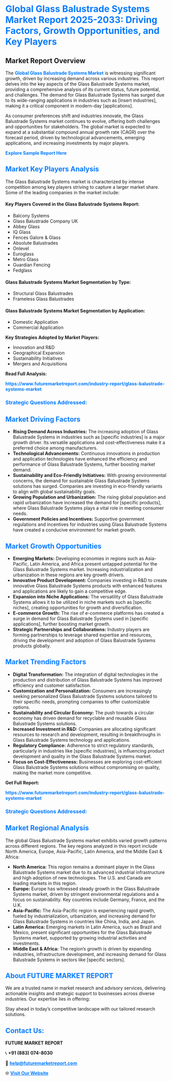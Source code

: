 <h1 style="color: #007BFF;">Global Glass Balustrade Systems Market Report 2025-2033: Driving Factors, Growth Opportunities, and Key Players</h1>

<section id="overview">
<h2>Market Report Overview</h2>
<p>The <a href="https://www.futuremarketreport.com/industry-report/glass-balustrade-systems-market" style="color: #007BFF; text-decoration: none;"><strong>Global Glass Balustrade Systems Market</strong></a> is witnessing significant growth, driven by increasing demand across various industries. This report delves into the key aspects of the Glass Balustrade Systems market, providing a comprehensive analysis of its current status, future potential, and challenges. The demand for Glass Balustrade Systems has surged due to its wide-ranging applications in industries such as [insert industries], making it a critical component in modern-day [applications].</p>
<p>As consumer preferences shift and industries innovate, the Glass Balustrade Systems market continues to evolve, offering both challenges and opportunities for stakeholders. The global market is expected to expand at a substantial compound annual growth rate (CAGR) over the forecast period, driven by technological advancements, emerging applications, and increasing investments by major players.</p>
</section>

<section id="overview">
<p><a href="https://www.futuremarketreport.com/request-sample/reportId=91844" style="color: #007BFF; text-decoration: none;"><strong>Explore Sample Report Here</strong></a></p>
</section>

<section id="key-players">
<h2 style="color: #007BFF;">Market Key Players Analysis</h2>
<p>The Glass Balustrade Systems market is characterized by intense competition among key players striving to capture a larger market share. Some of the leading companies in the market include:</p>
<h4>Key Players Covered in the Glass Balustrade Systems Report:</h4>
<ul><li>Balcony Systems</li><li>Glass Balustrade Company UK</li><li>Abbey Glass</li><li>IQ Glass</li><li>Fences Galore &amp; Glass</li><li>Absolute Balustrades</li><li>Onlevel</li><li>Euroglass</li><li>Metro Glass</li><li>Guardian Fencing</li><li>Fedglass</li></ul>
<h4>Glass Balustrade Systems Market Segmentation by Type:</h4>
<ul><li>Structural Glass Balustrades</li><li>Frameless Glass Balustrades</li></ul>

<h4>Glass Balustrade Systems Market Segmentation by Application:</h4>
<ul><li>Domestic Application</li><li>Commercial Application</li></ul>
<p><strong>Key Strategies Adopted by Market Players:</strong></p>
<ul>
<li>Innovation and R&D</li>
<li>Geographical Expansion</li>
<li>Sustainability Initiatives</li>
<li>Mergers and Acquisitions</li>
</ul>
</section>

<section>
<p><strong>Read Full Analysis: </strong></p><a href="https://www.futuremarketreport.com/industry-report/glass-balustrade-systems-market" style="color: #007BFF; text-decoration: none;"><strong>https://www.futuremarketreport.com/industry-report/glass-balustrade-systems-market</strong></a>
<h3 style="color: #007BFF;">Strategic Questions Addressed:</h3>
</section>

<section id="driving-factors">
<h2 style="color: #007BFF;">Market Driving Factors</h2>
<ul>
<li><strong>Rising Demand Across Industries:</strong> The increasing adoption of Glass Balustrade Systems in industries such as [specific industries] is a major growth driver. Its versatile applications and cost-effectiveness make it a preferred choice among manufacturers.</li>
<li><strong>Technological Advancements:</strong> Continuous innovations in production and application technologies have enhanced the efficiency and performance of Glass Balustrade Systems, further boosting market demand.</li>
<li><strong>Sustainability and Eco-Friendly Initiatives:</strong> With growing environmental concerns, the demand for sustainable Glass Balustrade Systems solutions has surged. Companies are investing in eco-friendly variants to align with global sustainability goals.</li>
<li><strong>Growing Population and Urbanization:</strong> The rising global population and rapid urbanization have increased the demand for [specific products], where Glass Balustrade Systems plays a vital role in meeting consumer needs.</li>
<li><strong>Government Policies and Incentives:</strong> Supportive government regulations and incentives for industries using Glass Balustrade Systems have created a conducive environment for market growth.</li>
</ul>
</section>

<section id="growth-opportunities">
<h2 style="color: #007BFF;">Market Growth Opportunities</h2>
<ul>
<li><strong>Emerging Markets:</strong> Developing economies in regions such as Asia-Pacific, Latin America, and Africa present untapped potential for the Glass Balustrade Systems market. Increasing industrialization and urbanization in these regions are key growth drivers.</li>
<li><strong>Innovative Product Development:</strong> Companies investing in R&D to create innovative Glass Balustrade Systems products with enhanced features and applications are likely to gain a competitive edge.</li>
<li><strong>Expansion into Niche Applications:</strong> The versatility of Glass Balustrade Systems allows it to be utilized in niche markets such as [specific niches], creating opportunities for growth and diversification.</li>
<li><strong>E-commerce Growth:</strong> The rise of e-commerce platforms has created a surge in demand for Glass Balustrade Systems used in [specific applications], further boosting market growth.</li>
<li><strong>Strategic Partnerships and Collaborations:</strong> Industry players are forming partnerships to leverage shared expertise and resources, driving the development and adoption of Glass Balustrade Systems products globally.</li>
</ul>
</section>

<section id="trending-factors">
<h2 style="color: #007BFF;">Market Trending Factors</h2>
<ul>
<li><strong>Digital Transformation:</strong> The integration of digital technologies in the production and distribution of Glass Balustrade Systems has improved efficiency and customer satisfaction.</li>
<li><strong>Customization and Personalization:</strong> Consumers are increasingly seeking personalized Glass Balustrade Systems solutions tailored to their specific needs, prompting companies to offer customizable options.</li>
<li><strong>Sustainability and Circular Economy:</strong> The push towards a circular economy has driven demand for recyclable and reusable Glass Balustrade Systems solutions.</li>
<li><strong>Increased Investment in R&D:</strong> Companies are allocating significant resources to research and development, resulting in breakthroughs in Glass Balustrade Systems technology and applications.</li>
<li><strong>Regulatory Compliance:</strong> Adherence to strict regulatory standards, particularly in industries like [specific industries], is influencing product development and quality in the Glass Balustrade Systems market.</li>
<li><strong>Focus on Cost-Effectiveness:</strong> Businesses are exploring cost-efficient Glass Balustrade Systems solutions without compromising on quality, making the market more competitive.</li>
</ul>
</section>

<section>
<p><strong>Get Full Report: </strong></p><a href="https://www.futuremarketreport.com/industry-report/glass-balustrade-systems-market" style="color: #007BFF; text-decoration: none;"><strong>https://www.futuremarketreport.com/industry-report/glass-balustrade-systems-market</strong></a>
<h3 style="color: #007BFF;">Strategic Questions Addressed:</h3>
</section>


<section id="regional-analysis">
<h2 style="color: #007BFF;">Market Regional Analysis</h2>
<p>The global Glass Balustrade Systems market exhibits varied growth patterns across different regions. The key regions analyzed in this report include North America, Europe, Asia-Pacific, Latin America, and the Middle East & Africa:</p>
<ul>
<li><strong>North America:</strong> This region remains a dominant player in the Glass Balustrade Systems market due to its advanced industrial infrastructure and high adoption of new technologies. The U.S. and Canada are leading markets in this region.</li>
<li><strong>Europe:</strong> Europe has witnessed steady growth in the Glass Balustrade Systems market, driven by stringent environmental regulations and a focus on sustainability. Key countries include Germany, France, and the U.K.</li>
<li><strong>Asia-Pacific:</strong> The Asia-Pacific region is experiencing rapid growth, fueled by industrialization, urbanization, and increasing demand for Glass Balustrade Systems in countries like China, India, and Japan.</li>
<li><strong>Latin America:</strong> Emerging markets in Latin America, such as Brazil and Mexico, present significant opportunities for the Glass Balustrade Systems market, supported by growing industrial activities and investments.</li>
<li><strong>Middle East & Africa:</strong> The region’s growth is driven by expanding industries, infrastructure development, and increasing demand for Glass Balustrade Systems in sectors like [specific sectors].</li>
</ul>
</section>

<footer>
<h2 style="color: #007BFF;">About FUTURE MARKET REPORT</h2>
<p>We are a trusted name in market research and advisory services, delivering actionable insights and strategic support to businesses across diverse industries. Our expertise lies in offering:</p>

<p>Stay ahead in today’s competitive landscape with our tailored research solutions.</p>

<h2 style="color: #007BFF;">Contact Us:</h2>
<p><strong>FUTURE MARKET REPORT</strong></p>
<p>📞 <strong>+91 (883) 074-8030</strong></p>
<p>📧 <strong><a href="mailto:help@futuremarketreport.com" style="color: #007BFF;">help@futuremarketreport.com</a></strong></p>
<p>🌐 <strong><a href="https://www.futuremarketreport.com/" style="color: #007BFF;">Visit Our Website</a></strong></p>
</footer>